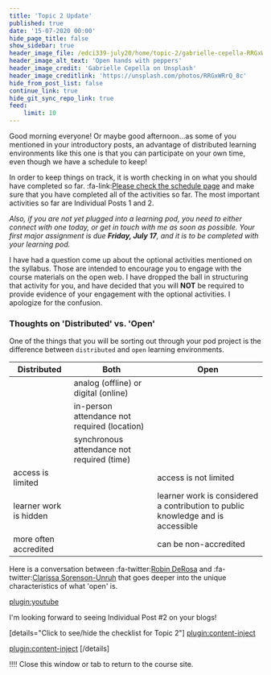 ```yaml
---
title: 'Topic 2 Update'
published: true
date: '15-07-2020 00:00'
hide_page_title: false
show_sidebar: true
header_image_file: /edci339-july20/home/topic-2/gabrielle-cepella-RRGxWRrQ_8c-unsplash.jpg
header_image_alt_text: 'Open hands with peppers'
header_image_credit: 'Gabrielle Cepella on Unsplash'
header_image_creditlink: 'https://unsplash.com/photos/RRGxWRrQ_8c'
hide_from_post_list: false
continue_link: true
hide_git_sync_repo_link: true
feed:
    limit: 10
---
```


Good morning everyone! Or maybe good afternoon...as some of you mentioned in your introductory posts, an advantage of distributed learning environments like this one is that you can participate on your own time, even though we have a schedule to keep!

In order to keep things on track, it is worth checking in on what you should have completed so far. :fa-link:[Please check the schedule page](https://teaching.madland.ca/edci339-july20/schedule) and make sure that you have completed all of the activities so far. The most important activities so far are Individual Posts 1 and 2.

*Also, if you are not yet plugged into a learning pod, you need to either connect with one today, or get in touch with me as soon as possible. Your first major assignment is due **Friday, July 17**, and it is to be completed with your learning pod.*

I have had a question come up about the optional activities mentioned on the syllabus. Those are intended to encourage you to engage with the course materials on the open web. I have dropped the ball in structuring that activity for you, and have decided that you will **NOT** be required to provide evidence of your engagement with the optional activities. I apologize for the confusion.

### Thoughts on 'Distributed' vs. 'Open'

One of the things that you will be sorting out through your pod project is the difference between `distributed` and `open` learning environments.

| Distributed | Both | Open |
|---|---|---|
|   | analog (offline) or digital (online)  |   |
|   | in-person attendance not required (location)  |   |
|   | synchronous attendance not required (time)  |   |
| access is limited   |   | access is not limited   |
| learner work is hidden   |   | learner work is considered a contribution to public knowledge and is accessible   |
| more often accredited   |   | can be non-accredited   |

Here is a conversation between :fa-twitter:[Robin DeRosa](https://twitter.com/actualham) and :fa-twitter:[Clarissa Sorenson-Unruh](https://twitter.com/RissaChem) that goes deeper into the unique characteristics of what 'open' is.

[plugin:youtube](https://www.youtube.com/watch?v=R6Hqjkk-tsI)

I'm looking forward to seeing Individual Post #2 on your blogs!

[details="Click to see/hide the checklist for Topic 2"]
[plugin:content-inject](_important-reminders)

[plugin:content-inject](_writing-prompt)
[/details]

!!!! Close this window or tab to return to the course site.
